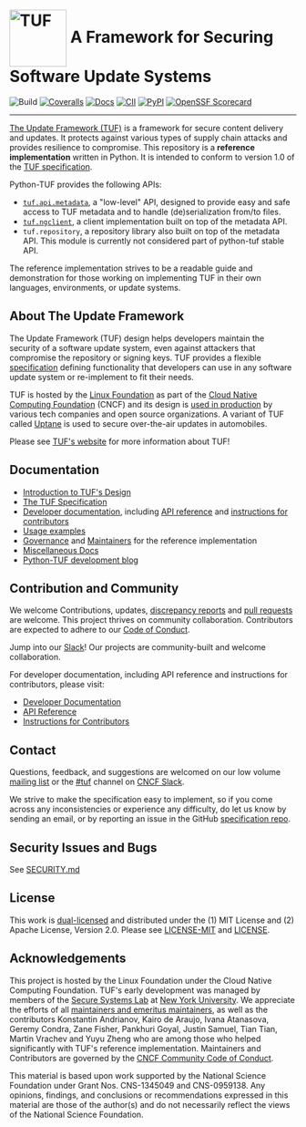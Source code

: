 # <img src="https://cdn.rawgit.com/theupdateframework/artwork/3a649fa6/tuf-logo.svg" height="100" valign="middle" alt="TUF"/> A Framework for Securing Software Update Systems

![Build](https://github.com/theupdateframework/python-tuf/actions/workflows/ci.yml/badge.svg)
[![Coveralls](https://coveralls.io/repos/theupdateframework/python-tuf/badge.svg?branch=develop)](https://coveralls.io/r/theupdateframework/python-tuf?branch=develop)
[![Docs](https://readthedocs.org/projects/theupdateframework/badge/)](https://theupdateframework.readthedocs.io/)
[![CII](https://bestpractices.coreinfrastructure.org/projects/1351/badge)](https://bestpractices.coreinfrastructure.org/projects/1351)
[![PyPI](https://img.shields.io/pypi/v/tuf)](https://pypi.org/project/tuf/)
[![OpenSSF Scorecard](https://api.securityscorecards.dev/projects/github.com/theupdateframework/python-tuf/badge)](https://api.securityscorecards.dev/projects/github.com/theupdateframework/python-tuf)

----------------------------
[The Update Framework (TUF)](https://theupdateframework.io/) is a framework for
secure content delivery and updates. It protects against various types of
supply chain attacks and provides resilience to compromise. This repository is a
**reference implementation** written in Python. It is intended to conform to
version 1.0 of the [TUF
specification](https://theupdateframework.github.io/specification/latest/).

Python-TUF provides the following APIs:
  * [`tuf.api.metadata`](https://theupdateframework.readthedocs.io/en/latest/api/tuf.api.html),
    a "low-level" API, designed to provide easy and safe access to TUF
    metadata and to handle (de)serialization from/to files.
  * [`tuf.ngclient`](https://theupdateframework.readthedocs.io/en/latest/api/tuf.ngclient.html),
    a client implementation built on top of the metadata API.
  * `tuf.repository`, a repository library also built on top of the metadata
    API. This module is currently not considered part of python-tuf stable API.

The reference implementation strives to be a readable guide and demonstration
for those working on implementing TUF in their own languages, environments, or
update systems.


About The Update Framework
--------------------------
The Update Framework (TUF) design helps developers maintain the security of a
software update system, even against attackers that compromise the repository
or signing keys.
TUF provides a flexible
[specification](https://github.com/theupdateframework/specification/blob/master/tuf-spec.md)
defining functionality that developers can use in any software update system or
re-implement to fit their needs.

TUF is hosted by the [Linux Foundation](https://www.linuxfoundation.org/) as
part of the [Cloud Native Computing Foundation](https://www.cncf.io/) (CNCF)
and its design is [used in production](https://theupdateframework.io/adoptions/)
by various tech companies and open source organizations. A variant of TUF
called [Uptane](https://uptane.github.io/) is used to secure over-the-air
updates in automobiles.

Please see [TUF's website](https://theupdateframework.com/) for more information about TUF!


Documentation
-------------
* [Introduction to TUF's Design](https://theupdateframework.io/overview/)
* [The TUF Specification](https://theupdateframework.github.io/specification/latest/)
* [Developer documentation](https://theupdateframework.readthedocs.io/), including
  [API reference](
    https://theupdateframework.readthedocs.io/en/latest/api/api-reference.html) and [instructions for contributors](https://theupdateframework.readthedocs.io/en/latest/CONTRIBUTING.html)
* [Usage examples](https://github.com/theupdateframework/python-tuf/tree/develop/examples/)
* [Governance](https://github.com/theupdateframework/python-tuf/blob/develop/docs/GOVERNANCE.md)
and [Maintainers](https://github.com/theupdateframework/python-tuf/blob/develop/docs/MAINTAINERS.txt)
for the reference implementation
* [Miscellaneous Docs](https://github.com/theupdateframework/python-tuf/tree/develop/docs)
* [Python-TUF development blog](https://theupdateframework.github.io/python-tuf/)

Contribution and Community
--------
We welcome Contributions, updates, [discrepancy reports](https://github.com/theupdateframework/python-tuf/issues) and [pull requests](https://github.com/theupdateframework/python-tuf/pulls) are welcome. This project thrives on community collaboration. Contributors are expected to adhere to our [Code of Conduct](https://github.com/theupdateframework/python-tuf/blob/develop/docs/CODE-OF-CONDUCT.md).

Jump into our [Slack](https://communityinviter.com/apps/cloud-native/cncf)! Our projects are community-built and welcome collaboration. 

For developer documentation, including API reference and instructions for contributors, please visit:
* [Developer Documentation](https://theupdateframework.readthedocs.io/en/latest/)
* [API Reference](https://theupdateframework.readthedocs.io/en/latest/api/api-reference.html)
* [Instructions for Contributors](https://theupdateframework.readthedocs.io/en/latest/CONTRIBUTING.html)

Contact
-------
Questions, feedback, and suggestions are welcomed on our low volume [mailing
list](https://groups.google.com/forum/?fromgroups#!forum/theupdateframework) or
the [#tuf](https://cloud-native.slack.com/archives/C8NMD3QJ3) channel on [CNCF
Slack](https://slack.cncf.io/).

We strive to make the specification easy to implement, so if you come across
any inconsistencies or experience any difficulty, do let us know by sending an
email, or by reporting an issue in the GitHub [specification
repo](https://github.com/theupdateframework/specification/issues).

Security Issues and Bugs
------------------------

See [SECURITY.md](docs/SECURITY.md)

License
-------

This work is [dual-licensed](https://en.wikipedia.org/wiki/Multi-licensing) and
distributed under the (1) MIT License and (2) Apache License, Version 2.0.
Please see [LICENSE-MIT](https://github.com/theupdateframework/python-tuf/blob/develop/LICENSE-MIT)
and [LICENSE](https://github.com/theupdateframework/python-tuf/blob/develop/LICENSE).


Acknowledgements
----------------

This project is hosted by the Linux Foundation under the Cloud Native Computing
Foundation.  TUF's early development was managed by members of the [Secure
Systems Lab](https://ssl.engineering.nyu.edu/) at [New York
University](https://engineering.nyu.edu/). We appreciate the efforts of all
[maintainers and emeritus
maintainers](https://github.com/theupdateframework/python-tuf/blob/develop/docs/MAINTAINERS.txt),
as well as the contributors Konstantin Andrianov, Kairo de Araujo, Ivana
Atanasova, Geremy Condra, Zane Fisher, Pankhuri Goyal, Justin Samuel, Tian
Tian, Martin Vrachev and Yuyu Zheng who are among those who helped
significantly with TUF's reference implementation. Maintainers and Contributors
are governed by the [CNCF Community Code of
Conduct](https://github.com/cncf/foundation/blob/master/code-of-conduct.md).

This material is based upon work supported by the National Science Foundation
under Grant Nos. CNS-1345049 and CNS-0959138. Any opinions, findings, and
conclusions or recommendations expressed in this material are those of the
author(s) and do not necessarily reflect the views of the National Science
Foundation.
